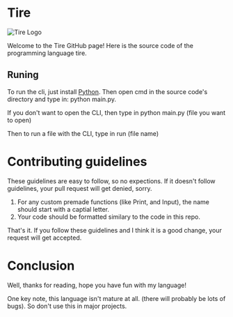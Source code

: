 # Tire
![Tire Logo](https://user-images.githubusercontent.com/81382687/196799774-f571b994-dbff-4f8a-9c37-11d7bcf951a3.png)

Welcome to the Tire GitHub page! Here is the source code of the programming language tire.

## Runing
To run the cli, just install [Python](https://www.python.org/).
Then open cmd in the source code's directory and type in: python main.py.

If you don't want to open the CLI, then type in python main.py (file you want to open)

Then to run a file with the CLI, type in run (file name)

# Contributing guidelines
These guidelines are easy to follow, so no expections. If it doesn't follow guidelines, your pull request will get denied, sorry.
1. For any custom premade functions (like Print, and Input), the name should start with a captial letter.
2. Your code should be formatted similary to the code in this repo.

That's it. If you follow these guidelines and I think it is a good change, your request will get accepted.

# Conclusion
Well, thanks for reading, hope you have fun with my language!

One key note, this language isn't mature at all. (there will probably be lots of bugs).
So don't use this in major projects.
